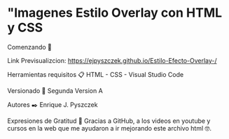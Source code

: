 # "Imagenes Estilo Overlay con HTML y CSS

Comenzando 🚀

Link Previsualizcion: https://ejpyszczek.github.io/Estilo-Efecto-Overlay-/

Herramientas requisitos 📋 HTML - CSS - Visual Studio Code

Versionado 📌 Segunda Version A

Autores ✒️ Enrique J. Pyszczek

Expresiones de Gratitud 🎁 Gracias a GitHub, a los videos en youtube y cursos en la web que me ayudaron a ir mejorando este archivo html 🤓.
